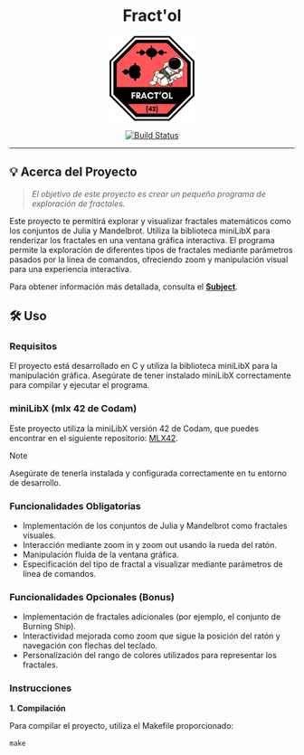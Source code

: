 <div align="center">
<h1>Fract'ol</h1>
<img src="https://raw.githubusercontent.com/gusgonza42/my-utils-gusgonza/main/ft_badges_42/badge_02_fractol_500px.png" style="width: 150px; height: 150px;">

[![Build Status](https://img.shields.io/static/v1?label=Build%20Status&message=in%20progress&color=yellow)](https://github.com/gusgonza42/fractol)

</div>

- - -

## 💡 Acerca del Proyecto

> _El objetivo de este proyecto es crear un pequeño programa de exploración de fractales._

Este proyecto te permitirá explorar y visualizar fractales matemáticos como los conjuntos de Julia y Mandelbrot. Utiliza la biblioteca miniLibX para renderizar los fractales en una ventana gráfica interactiva. El programa permite la exploración de diferentes tipos de fractales mediante parámetros pasados por la línea de comandos, ofreciendo zoom y manipulación visual para una experiencia interactiva.

Para obtener información más detallada, consulta el [**Subject**](https://github.com/gusgonza42/fractool/blob/main/Fractol.es.subject.pdf).

## 🛠️ Uso

### Requisitos

El proyecto está desarrollado en C y utiliza la biblioteca miniLibX para la manipulación gráfica. Asegúrate de tener instalado miniLibX correctamente para compilar y ejecutar el programa.
### miniLibX (mlx 42 de Codam)
Este proyecto utiliza la miniLibX versión 42 de Codam, que puedes encontrar en el siguiente repositorio: [MLX42](https://github.com/codam-coding-college/MLX42).

> [!NOTE]
> Asegúrate de tenerla instalada y configurada correctamente en tu entorno de desarrollo.

### Funcionalidades Obligatorias

- Implementación de los conjuntos de Julia y Mandelbrot como fractales visuales.
- Interacción mediante zoom in y zoom out usando la rueda del ratón.
- Manipulación fluida de la ventana gráfica.
- Especificación del tipo de fractal a visualizar mediante parámetros de línea de comandos.

### Funcionalidades Opcionales (Bonus)

- Implementación de fractales adicionales (por ejemplo, el conjunto de Burning Ship).
- Interactividad mejorada como zoom que sigue la posición del ratón y navegación con flechas del teclado.
- Personalización del rango de colores utilizados para representar los fractales.

### Instrucciones

**1. Compilación**

Para compilar el proyecto, utiliza el Makefile proporcionado:

```shell
make
